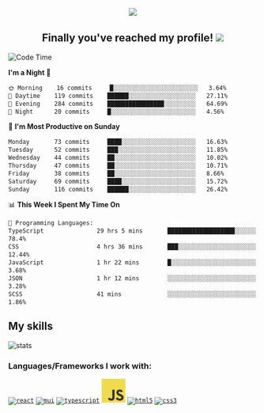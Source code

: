 <p align="center">
  <img src="https://user-images.githubusercontent.com/102032437/162972217-d9d013af-ed44-46cb-bd0c-aaf87b5200e7.gif">
</p>

<h2 align="center">
  Finally you've reached my profile!
  <img src="https://media.giphy.com/media/hvRJCLFzcasrR4ia7z/giphy.gif" width="28">
</h2>

<!--START_SECTION:waka-->
![Code Time](http://img.shields.io/badge/Code%20Time-592%20hrs%2017%20mins-blue)

**I'm a Night 🦉** 

```text
🌞 Morning    16 commits     █░░░░░░░░░░░░░░░░░░░░░░░░   3.64% 
🌆 Daytime    119 commits    ██████░░░░░░░░░░░░░░░░░░░   27.11% 
🌃 Evening    284 commits    ████████████████░░░░░░░░░   64.69% 
🌙 Night      20 commits     █░░░░░░░░░░░░░░░░░░░░░░░░   4.56%

```
📅 **I'm Most Productive on Sunday** 

```text
Monday       73 commits     ████░░░░░░░░░░░░░░░░░░░░░   16.63% 
Tuesday      52 commits     ███░░░░░░░░░░░░░░░░░░░░░░   11.85% 
Wednesday    44 commits     ██░░░░░░░░░░░░░░░░░░░░░░░   10.02% 
Thursday     47 commits     ██░░░░░░░░░░░░░░░░░░░░░░░   10.71% 
Friday       38 commits     ██░░░░░░░░░░░░░░░░░░░░░░░   8.66% 
Saturday     69 commits     ████░░░░░░░░░░░░░░░░░░░░░   15.72% 
Sunday       116 commits    ██████░░░░░░░░░░░░░░░░░░░   26.42%

```


📊 **This Week I Spent My Time On** 

```text
💬 Programming Languages: 
TypeScript               29 hrs 5 mins       ███████████████████░░░░░░   78.4% 
CSS                      4 hrs 36 mins       ███░░░░░░░░░░░░░░░░░░░░░░   12.44% 
JavaScript               1 hr 22 mins        █░░░░░░░░░░░░░░░░░░░░░░░░   3.68% 
JSON                     1 hr 12 mins        ░░░░░░░░░░░░░░░░░░░░░░░░░   3.28% 
SCSS                     41 mins             ░░░░░░░░░░░░░░░░░░░░░░░░░   1.86%

```


<!--END_SECTION:waka-->

<h2>My skills</h2>

<img src="https://github-readme-stats.vercel.app/api?username=etczrn&count_private=true&show_icons=true&hide_border=true&bg_color=45deg,185a9d,43cea2&title_color=ffffff&text_color=ffffff&icon_color=ffffff" alt="stats">

### Languages/Frameworks I work with:

<code><a href="https://reactjs.org/"><img alt="react" title="react" src="https://cdn.jsdelivr.net/gh/devicons/devicon/icons/react/react-original.svg" height="48"></a></code>
<code><a href="https://mui.com/"><img alt="mui" title="mui" src="https://cdn.jsdelivr.net/gh/devicons/devicon/icons/materialui/materialui-original.svg" height="48"></a></code>
<code><a href="https://www.typescriptlang.org/"><img alt="typescript" title="typescript" src="https://cdn.jsdelivr.net/gh/devicons/devicon/icons/typescript/typescript-original.svg" height="48"></a></code>
<code><a href="https://developer.mozilla.org/en-US/docs/Web/JavaScript"><img alt="JavaScript" title="JavaScript" src="https://raw.githubusercontent.com/github/explore/80688e429a7d4ef2fca1e82350fe8e3517d3494d/topics/javascript/javascript.png" height="48"></a></code>
<code><a href="https://dev.w3.org/html5/html-author/"><img alt="html5" title="html5" src="https://cdn.jsdelivr.net/gh/devicons/devicon/icons/html5/html5-original.svg" height="48"></a></code>
<code><a href="https://www.w3.org/TR/css/"><img alt="css3" title="css3" src="https://cdn.jsdelivr.net/gh/devicons/devicon/icons/css3/css3-original.svg" height="48"></a></code>
